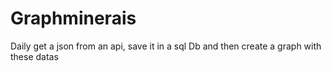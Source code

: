 # Graphminerais

Daily get a json from an api, save it in a sql Db and then create a graph with these datas
